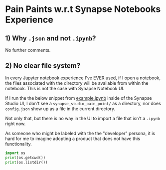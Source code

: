 # Pain Paints w.r.t Synapse Notebooks Experience

## 1) Why `.json` and not `.ipynb`?

No further comments.

## 2) No clear file system?

In every Jupyter notebook experience I've EVER used, if I open a notebook, the files associated with the directory will be available from within the notebook. This is not the case with Synapse Notebook UI.

If I run the the below snippet from [example.ipynb](example.ipynb) inside of the Synapse Studio UI, I don't see a `synapse_studio_pain_point/` as a directory, nor does `config.json` show up as a file in the current directory.

Not only that, but there is no way in the UI to import a file that isn't a `.ipynb` right now.

As someone who might be labeled with the the "developer" persona, it is hard for me to imagine adopting a product that does not have this functionality.

```python
import os
print(os.getcwd())
print(os.listdir())
```
